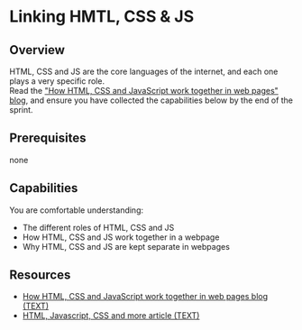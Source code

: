 # Linking HMTL, CSS & JS 

## Overview 
HTML, CSS and JS are the core languages of the internet, and each one plays a very specific role.  
Read the ["How HTML, CSS and JavaScript work together in web pages" blog](http://webdesignfromscratch.com/html-css/how-html-css-js-work-together/), and ensure you have collected the capabilities below by the end of the sprint.

## Prerequisites 
none

## Capabilities
You are comfortable understanding:

- The different roles of HTML, CSS and JS
- How HTML, CSS and JS work together in a webpage
- Why HTML, CSS and JS are kept separate in webpages

## Resources 
- [How HTML, CSS and JavaScript work together in web pages blog (TEXT)](http://webdesignfromscratch.com/html-css/how-html-css-js-work-together/)
- [HTML, Javascript, CSS and more article (TEXT)](http://www.20thingsilearned.com/en-US/html/1)
